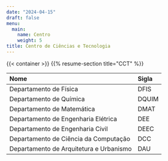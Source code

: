 ```yaml
---
date: "2024-04-15"
draft: false
menu:
  main:
    name: Centro
    weight: 5
title: Centro de Ciências e Tecnologia
---
```


{{< container >}}
    {{% resume-section title="CCT" %}}

| Nome                                     | Sigla |
| :--------------------------------------- | :---- |
| Departamento de Física                   | DFIS  |
| Departamento de Química                  | DQUIM |
| Departamento de Matemática               | DMAT  |
| Departamento de Engenharia Elétrica      | DEE   |
| Departamento de Engenharia Civil         | DEEC  |
| Departamento de Ciência da Computação    | DCC   |
| Departamento de Arquitetura e Urbanismo  | DAU   |



